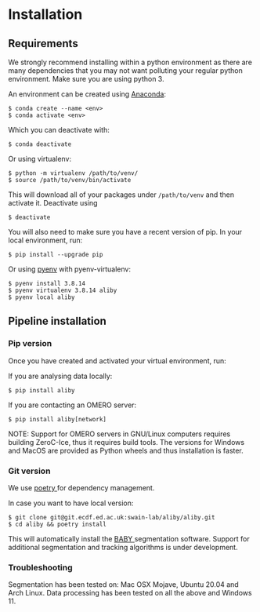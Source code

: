 # Installation

## Requirements
We strongly recommend installing within a python environment as there are many dependencies that you may not want polluting your regular python environment.
Make sure you are using python 3.

An environment can be created using [Anaconda](https://www.anaconda.com/):

    $ conda create --name <env>
    $ conda activate <env>

Which you can deactivate with:

    $ conda deactivate

Or using virtualenv:

    $ python -m virtualenv /path/to/venv/
    $ source /path/to/venv/bin/activate

This will download all of your packages under `/path/to/venv` and then activate it.
Deactivate using

    $ deactivate

You will also need to make sure you have a recent version of pip.
In your local environment, run:

    $ pip install --upgrade pip

Or using [pyenv](https://github.com/pyenv/pyenv) with pyenv-virtualenv:

    $ pyenv install 3.8.14
    $ pyenv virtualenv 3.8.14 aliby
    $ pyenv local aliby


## Pipeline installation

### Pip version
Once you have created and activated your virtual environment, run:

If you are analysing data locally:

    $ pip install aliby

If you are contacting an OMERO server:

    $ pip install aliby[network]

NOTE: Support for OMERO servers in GNU/Linux computers requires building ZeroC-Ice, thus it requires build tools. The versions for Windows and MacOS are provided as Python wheels and thus installation is faster.

### Git version

We use [ poetry ](https://python-poetry.org/docs/#installation) for dependency management.

In case you want to have local version:

    $ git clone git@git.ecdf.ed.ac.uk:swain-lab/aliby/aliby.git
    $ cd aliby && poetry install

This will automatically install the [ BABY ](https://git.ecdf.ed.ac.uk/swain-lab/aliby/baby) segmentation software. Support for additional segmentation and tracking algorithms is under development.

### Troubleshooting

Segmentation has been tested on: Mac OSX Mojave, Ubuntu 20.04 and Arch Linux.
Data processing has been tested on all the above and Windows 11.

